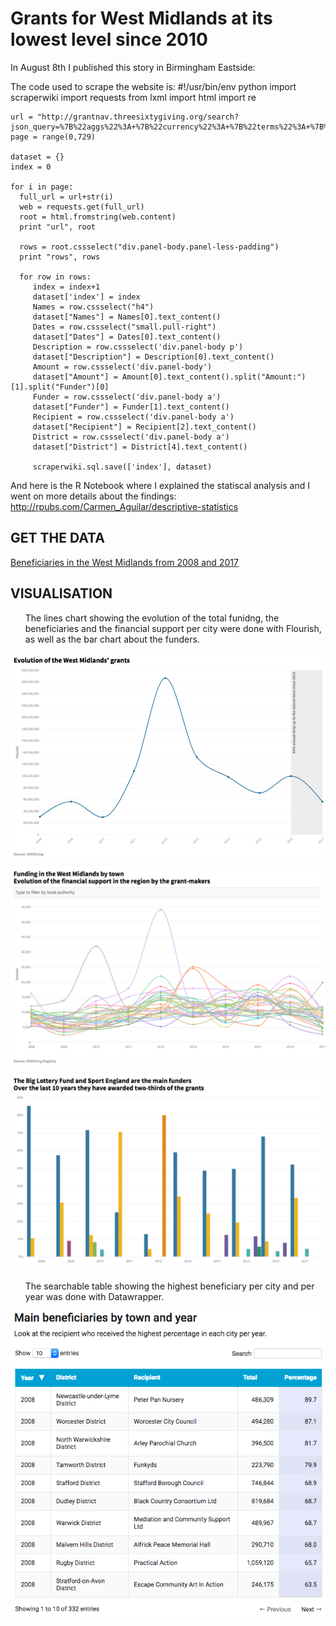 # Grants for West Midlands at its lowest level since 2010

In August 8th I published this story in Birmingham Eastside: 

The code used to scrape the website is:
    #!/usr/bin/env python
    import scraperwiki
    import requests
    from lxml import html
    import re

    url = "http://grantnav.threesixtygiving.org/search?json_query=%7B%22aggs%22%3A+%7B%22currency%22%3A+%7B%22terms%22%3A+%7B%22size%22%3A+3%2C+%22field%22%3A+%22currency%22%7D%7D%2C+%22recipientOrganization%22%3A+%7B%22terms%22%3A+%7B%22size%22%3A+3%2C+%22field%22%3A+%22recipientOrganization.id_and_name%22%7D%7D%2C+%22fundingOrganization%22%3A+%7B%22terms%22%3A+%7B%22size%22%3A+3%2C+%22field%22%3A+%22fundingOrganization.id_and_name%22%7D%7D%2C+%22recipientDistrictName%22%3A+%7B%22terms%22%3A+%7B%22size%22%3A+3%2C+%22field%22%3A+%22recipientDistrictName%22%7D%7D%2C+%22recipientRegionName%22%3A+%7B%22terms%22%3A+%7B%22size%22%3A+3%2C+%22field%22%3A+%22recipientRegionName%22%7D%7D%7D%2C+%22query%22%3A+%7B%22bool%22%3A+%7B%22must%22%3A+%7B%22query_string%22%3A+%7B%22query%22%3A+%22%2A%22%2C+%22default_field%22%3A+%22_all%22%7D%7D%2C+%22filter%22%3A+%5B%7B%22bool%22%3A+%7B%22should%22%3A+%5B%5D%7D%7D%2C+%7B%22bool%22%3A+%7B%22should%22%3A+%5B%5D%7D%7D%2C+%7B%22bool%22%3A+%7B%22must%22%3A+%7B%7D%2C+%22should%22%3A+%5B%5D%7D%7D%2C+%7B%22bool%22%3A+%7B%22must%22%3A+%7B%7D%2C+%22should%22%3A+%7B%22range%22%3A+%7B%22amountAwarded%22%3A+%7B%7D%7D%7D%7D%7D%2C+%7B%22bool%22%3A+%7B%22should%22%3A+%5B%7B%22range%22%3A+%7B%22awardDate%22%3A+%7B%22gte%22%3A+%222010%7C%7C%2Fy%22%2C+%22lte%22%3A+%222010%7C%7C%2Fy%22%2C+%22format%22%3A+%22year%22%7D%7D%7D%2C+%7B%22range%22%3A+%7B%22awardDate%22%3A+%7B%22gte%22%3A+%222011%7C%7C%2Fy%22%2C+%22lte%22%3A+%222011%7C%7C%2Fy%22%2C+%22format%22%3A+%22year%22%7D%7D%7D%2C+%7B%22range%22%3A+%7B%22awardDate%22%3A+%7B%22gte%22%3A+%222012%7C%7C%2Fy%22%2C+%22lte%22%3A+%222012%7C%7C%2Fy%22%2C+%22format%22%3A+%22year%22%7D%7D%7D%2C+%7B%22range%22%3A+%7B%22awardDate%22%3A+%7B%22gte%22%3A+%222013%7C%7C%2Fy%22%2C+%22lte%22%3A+%222013%7C%7C%2Fy%22%2C+%22format%22%3A+%22year%22%7D%7D%7D%2C+%7B%22range%22%3A+%7B%22awardDate%22%3A+%7B%22gte%22%3A+%222014%7C%7C%2Fy%22%2C+%22lte%22%3A+%222014%7C%7C%2Fy%22%2C+%22format%22%3A+%22year%22%7D%7D%7D%2C+%7B%22range%22%3A+%7B%22awardDate%22%3A+%7B%22gte%22%3A+%222015%7C%7C%2Fy%22%2C+%22lte%22%3A+%222015%7C%7C%2Fy%22%2C+%22format%22%3A+%22year%22%7D%7D%7D%2C+%7B%22range%22%3A+%7B%22awardDate%22%3A+%7B%22gte%22%3A+%222016%7C%7C%2Fy%22%2C+%22lte%22%3A+%222016%7C%7C%2Fy%22%2C+%22format%22%3A+%22year%22%7D%7D%7D%2C+%7B%22range%22%3A+%7B%22awardDate%22%3A+%7B%22gte%22%3A+%222017%7C%7C%2Fy%22%2C+%22lte%22%3A+%222017%7C%7C%2Fy%22%2C+%22format%22%3A+%22year%22%7D%7D%7D%2C+%7B%22range%22%3A+%7B%22awardDate%22%3A+%7B%22gte%22%3A+%222009%7C%7C%2Fy%22%2C+%22lte%22%3A+%222009%7C%7C%2Fy%22%2C+%22format%22%3A+%22year%22%7D%7D%7D%2C+%7B%22range%22%3A+%7B%22awardDate%22%3A+%7B%22gte%22%3A+%222008%7C%7C%2Fy%22%2C+%22lte%22%3A+%222008%7C%7C%2Fy%22%2C+%22format%22%3A+%22year%22%7D%7D%7D%5D%7D%7D%2C+%7B%22bool%22%3A+%7B%22should%22%3A+%5B%7B%22term%22%3A+%7B%22recipientRegionName%22%3A+%22West+Midlands%22%7D%7D%5D%7D%7D%2C+%7B%22bool%22%3A+%7B%22should%22%3A+%5B%5D%7D%7D%2C+%7B%22bool%22%3A+%7B%22should%22%3A+%5B%5D%7D%7D%5D%7D%7D%2C+%22sort%22%3A+%7B%22_score%22%3A+%7B%22order%22%3A+%22desc%22%7D%7D%2C+%22extra_context%22%3A+%7B%22amountAwardedFixed_facet_size%22%3A+3%2C+%22awardYear_facet_size%22%3A+50%7D%7D&page="
    page = range(0,729)

    dataset = {}
    index = 0

    for i in page:
      full_url = url+str(i)
      web = requests.get(full_url)
      root = html.fromstring(web.content)
      print "url", root

      rows = root.cssselect("div.panel-body.panel-less-padding")
      print "rows", rows
    
      for row in rows:
         index = index+1
         dataset['index'] = index
         Names = row.cssselect("h4")
         dataset["Names"] = Names[0].text_content()
         Dates = row.cssselect("small.pull-right")
         dataset["Dates"] = Dates[0].text_content()
         Description = row.cssselect('div.panel-body p')
         dataset["Description"] = Description[0].text_content()
         Amount = row.cssselect('div.panel-body')
         dataset["Amount"] = Amount[0].text_content().split("Amount:")[1].split("Funder")[0]
         Funder = row.cssselect('div.panel-body a')
         dataset["Funder"] = Funder[1].text_content()
         Recipient = row.cssselect('div.panel-body a')
         dataset["Recipient"] = Recipient[2].text_content()
         District = row.cssselect('div.panel-body a')
         dataset["District"] = District[4].text_content()

         scraperwiki.sql.save(['index'], dataset)

And here is the R Notebook where I explained the statiscal analysis and I went on more details about the findings: http://rpubs.com/Carmen_Aguilar/descriptive-statistics

## GET THE DATA
[Beneficiaries in the West Midlands from 2008 and 2017](https://github.com/Carmen-Aguilar/charities-funding-wm/blob/master/charities_clean_OK.xls)

## VISUALISATION
<ul>The lines chart showing the evolution of the total funidng, the beneficiaries and the financial support per city were done with Flourish, as well as the bar chart about the funders.</ul>

![Evolution funding](evolution%20total.png)

![Evolution per city](https://github.com/Carmen-Aguilar/charities-funding-wm/blob/master/grants_per_city.png)

![Barchart funders](https://github.com/Carmen-Aguilar/charities-funding-wm/blob/master/barchart%20funders.png)

<ul>The searchable table showing the highest beneficiary per city and per year was done with Datawrapper.</ul>

![TAble](https://github.com/Carmen-Aguilar/charities-funding-wm/blob/master/table%20datawrapper.png)
